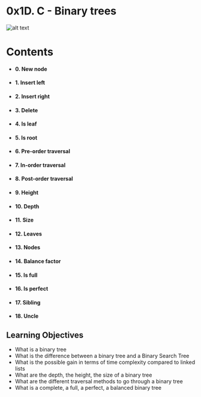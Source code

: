 # 0x1D. C - Binary trees

 ![alt text](https://www.geeksforgeeks.org/wp-content/uploads/binary-tree-to-DLL.png) 
# **Contents**

-  #### 0. New node
    
-   #### 1. Insert left
    
-  #### 2. Insert right
    
-  #### 3. Delete
    
-   #### 4. Is leaf
    
-   #### 5. Is root
- #### 6. Pre-order traversal
- #### 7. In-order traversal
- #### 8. Post-order traversal
- #### 9. Height
- #### 10. Depth
- #### 11. Size
- #### 12. Leaves
- #### 13. Nodes
- #### 14. Balance factor
- #### 15. Is full
- #### 16. Is perfect
- #### 17. Sibling
- #### 18. Uncle

## Learning Objectives
-   What is a binary tree
-   What is the difference between a binary tree and a Binary Search Tree
-   What is the possible gain in terms of time complexity compared to linked lists
-   What are the depth, the height, the size of a binary tree
-   What are the different traversal methods to go through a binary tree
-   What is a complete, a full, a perfect, a balanced binary tree
